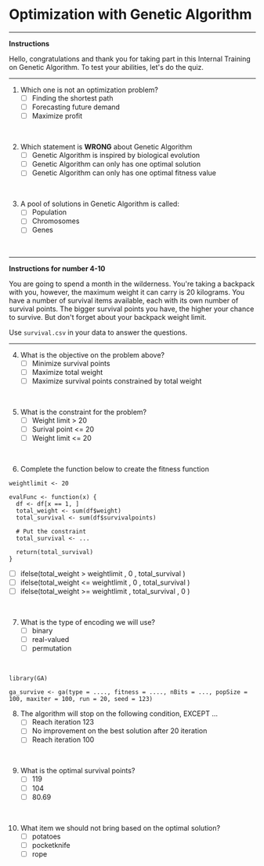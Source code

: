 # Optimization with Genetic Algorithm
___
**Instructions**

Hello, congratulations and thank you for taking part in this Internal Training on Genetic Algorithm. To test your abilities, let's do the quiz.
___
 
1. Which one is not an optimization problem?
   - [ ] Finding the shortest path
   - [ ] Forecasting future demand
   - [ ] Maximize profit

<br>

2. Which statement is **WRONG** about Genetic Algorithm
   - [ ] Genetic Algorithm is inspired by biological evolution
   - [ ] Genetic Algorithm can only has one optimal solution
   - [ ] Genetic Algorithm can only has one optimal fitness value

<br>

3. A pool of solutions in Genetic Algorithm is called:
   - [ ] Population
   - [ ] Chromosomes
   - [ ] Genes

<br> 

___
**Instructions for number 4-10**

You are going to spend a month in the wilderness. You're taking a backpack with you, however, the maximum weight it can carry is 20 kilograms. You have a number of survival items available, each with its own number of survival points. The bigger survival points you have, the higher your chance to survive. But don't forget about your backpack weight limit.

Use `survival.csv` in your data to answer the questions. 
___

4. What is the objective on the problem above?
   - [ ] Minimize survival points
   - [ ] Maximize total weight 
   - [ ] Maximize survival points constrained by total weight

<br>

5. What is the constraint for the problem?
   - [ ] Weight limit > 20
   - [ ] Surival point <= 20
   - [ ] Weight limit <= 20

<br>

6. Complete the function below to create the fitness function

```
weightlimit <- 20

evalFunc <- function(x) {
  df <- df[x == 1, ]
  total_weight <- sum(df$weight)
  total_survival <- sum(df$survivalpoints)
  
  # Put the constraint
  total_survival <- ...
  
  return(total_survival)
}
```
   - [ ] ifelse(total_weight > weightlimit , 0 , total_survival )
   - [ ] ifelse(total_weight <= weightlimit , 0 , total_survival )
   - [ ] ifelse(total_weight >= weightlimit , total_survival , 0 )

<br>

7. What is the type of encoding we will use?
   - [ ] binary
   - [ ] real-valued
   - [ ] permutation

<br> 

```
library(GA)

ga_survive <- ga(type = ...., fitness = ...., nBits = ..., popSize = 100, maxiter = 100, run = 20, seed = 123)
```

8. The algorithm will stop on the following condition, EXCEPT ...
   - [ ] Reach iteration 123
   - [ ] No improvement on the best solution after 20 iteration
   - [ ] Reach iteration 100

<br>

9. What is the optimal survival points?
   - [ ] 119
   - [ ] 104
   - [ ] 80.69

<br>

10. What item we should not bring based on the optimal solution?
    - [ ] potatoes
    - [ ] pocketknife
    - [ ] rope